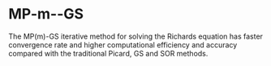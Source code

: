 # MP-m--GS
The MP(m)-GS iterative method for solving the Richards equation has faster convergence rate and higher computational efficiency and accuracy compared with the traditional Picard, GS and SOR methods.
